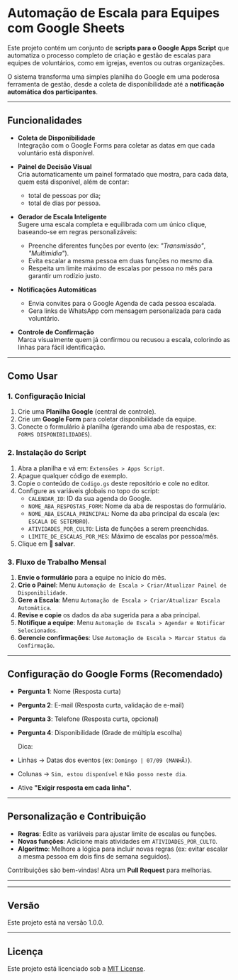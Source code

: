 #  Automação de Escala para Equipes com Google Sheets

Este projeto contém um conjunto de **scripts para o Google Apps Script** que automatiza o processo completo de criação e gestão de escalas para equipes de voluntários, como em igrejas, eventos ou outras organizações.

O sistema transforma uma simples planilha do Google em uma poderosa ferramenta de gestão, desde a coleta de disponibilidade até a **notificação automática dos participantes**.

---

##  Funcionalidades

- **Coleta de Disponibilidade**  
  Integração com o Google Forms para coletar as datas em que cada voluntário está disponível.

- **Painel de Decisão Visual**  
  Cria automaticamente um painel formatado que mostra, para cada data, quem está disponível, além de contar:
  - total de pessoas por dia;  
  - total de dias por pessoa.  

- **Gerador de Escala Inteligente**  
  Sugere uma escala completa e equilibrada com um único clique, baseando-se em regras personalizáveis:  
  - Preenche diferentes funções por evento (ex: *"Transmissão"*, *"Multimídia"*).  
  - Evita escalar a mesma pessoa em duas funções no mesmo dia.  
  - Respeita um limite máximo de escalas por pessoa no mês para garantir um rodízio justo.

- **Notificações Automáticas**  
  - Envia convites para o Google Agenda de cada pessoa escalada.  
  - Gera links de WhatsApp com mensagem personalizada para cada voluntário.

- **Controle de Confirmação**  
  Marca visualmente quem já confirmou ou recusou a escala, colorindo as linhas para fácil identificação.

---

##  Como Usar

### 1. Configuração Inicial
1. Crie uma **Planilha Google** (central de controle).  
2. Crie um **Google Form** para coletar disponibilidade da equipe.  
3. Conecte o formulário à planilha (gerando uma aba de respostas, ex: `FORMS DISPONIBILIDADES`).

### 2. Instalação do Script
1. Abra a planilha e vá em: `Extensões > Apps Script`.  
2. Apague qualquer código de exemplo.  
3. Copie o conteúdo de `Codigo.gs` deste repositório e cole no editor.  
4. Configure as variáveis globais no topo do script:
   - `CALENDAR_ID`: ID da sua agenda do Google.  
   - `NOME_ABA_RESPOSTAS_FORM`: Nome da aba de respostas do formulário.  
   - `NOME_ABA_ESCALA_PRINCIPAL`: Nome da aba principal da escala (ex: `ESCALA DE SETEMBRO`).  
   - `ATIVIDADES_POR_CULTO`: Lista de funções a serem preenchidas.  
   - `LIMITE_DE_ESCALAS_POR_MES`: Máximo de escalas por pessoa/mês.  
5. Clique em **💾 salvar**.

### 3. Fluxo de Trabalho Mensal
1. **Envie o formulário** para a equipe no início do mês.  
2. **Crie o Painel**: Menu `Automação de Escala > Criar/Atualizar Painel de Disponibilidade`.  
3. **Gere a Escala**: Menu `Automação de Escala > Criar/Atualizar Escala Automática`.  
4. **Revise e copie** os dados da aba sugerida para a aba principal.  
5. **Notifique a equipe**: Menu `Automação de Escala > Agendar e Notificar Selecionados`.  
6. **Gerencie confirmações**: Use `Automação de Escala > Marcar Status da Confirmação`.

---

##  Configuração do Google Forms (Recomendado)

- **Pergunta 1**: Nome (Resposta curta)  
- **Pergunta 2**: E-mail (Resposta curta, validação de e-mail)  
- **Pergunta 3**: Telefone (Resposta curta, opcional)  
- **Pergunta 4**: Disponibilidade (Grade de múltipla escolha)  

  Dica:  
- Linhas → Datas dos eventos (ex: `Domingo | 07/09 (MANHÃ)`).  
- Colunas → `Sim, estou disponível` e `Não posso neste dia`.  
- Ative **"Exigir resposta em cada linha"**.  

---

## Personalização e Contribuição

- **Regras**: Edite as variáveis para ajustar limite de escalas ou funções.  
- **Novas funções**: Adicione mais atividades em `ATIVIDADES_POR_CULTO`.  
- **Algoritmo**: Melhore a lógica para incluir novas regras (ex: evitar escalar a mesma pessoa em dois fins de semana seguidos).  

Contribuições são bem-vindas! Abra um **Pull Request** para melhorias.  

---

---

## Versão
Este projeto está na versão 1.0.0.

---

## Licença

Este projeto está licenciado sob a [MIT License](LICENSE).

